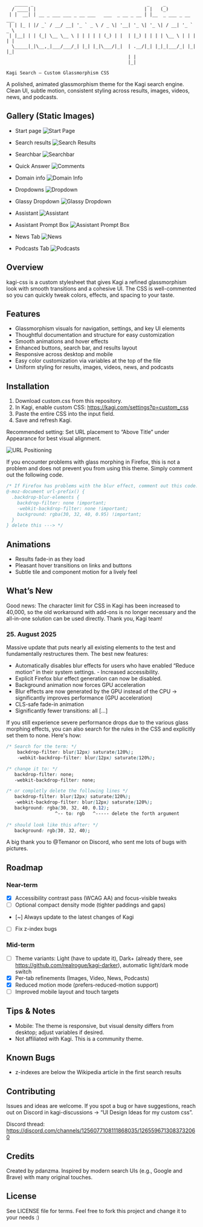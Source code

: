 ```text
   _____ _                                          _     _               
  / ____| |                                        | |   (_)              
 | |  __| | __ _ ___ ___ _ __ ___   ___  _ __ _ __ | |__  _ ___ _ __ ___  
 | | |_ | |/ _` / __/ __| '_ ` _ \ / _ \| '__| '_ \| '_ \| / __| '_ ` _ \ 
 | |__| | | (_| \__ \__ \ | | | | | (_) | |  | |_) | | | | \__ \ | | | | |
  \_____|_|\__,_|___/___/_| |_| |_|\___/|_|  | .__/|_| |_|_|___/_| |_| |_|
                                             | |                          
                                             |_|                          
                                                                                                                                                                                                  
Kagi Search — Custom Glassmorphism CSS
```
A polished, animated glassmorphism theme for the Kagi search engine. Clean UI, subtle motion, consistent styling across results, images, videos, news, and podcasts.

## Gallery (Static Images)

- Start page
![Start Page](images/startpage.png)

- Search results
![Search Results](images/search-results.png)

- Searchbar
![Searchbar](images/search-bar.png)

- Quick Answer
![Comments](images/quick-answer.png)

- Domain info
![Domain Info](images/domain-info.png)

- Dropdowns
![Dropdown](images/dropdown.png)

- Glassy Dropdown
![Glassy Dropdown](images/glassy-dropdown.png)

- Assistant
![Assistant](images/assistant.png)

- Assistant Prompt Box
![Assistant Prompt Box](images/prompt-box.png)

- News Tab
![News](images/news.png)

- Podcasts Tab
![Podcasts](images/podcasts.png)

## Overview

kagi-css is a custom stylesheet that gives Kagi a refined glassmorphism look with smooth transitions and a cohesive UI. The CSS is well-commented so you can quickly tweak colors, effects, and spacing to your taste.

## Features

- Glassmorphism visuals for navigation, settings, and key UI elements
- Thoughtful documentation and structure for easy customization
- Smooth animations and hover effects
- Enhanced buttons, search bar, and results layout
- Responsive across desktop and mobile
- Easy color customization via variables at the top of the file
- Uniform styling for results, images, videos, news, and podcasts

## Installation

1) Download custom.css from this repository.
2) In Kagi, enable custom CSS: https://kagi.com/settings?p=custom_css
3) Paste the entire CSS into the input field.
4) Save and refresh Kagi.

Recommended setting: Set URL placement to “Above Title” under Appearance for best visual alignment.

![URL Positioning](images/url-positioning.png)

If you encounter problems with glass morphing in Firefox, this is not a problem and does not prevent you from using this theme. Simply comment out the following code.

```css
/* If Firefox has problems with the blur effect, comment out this code. <--- delete this line
@-moz-document url-prefix() {
  .backdrop-blur-elements {
    backdrop-filter: none !important;
    -webkit-backdrop-filter: none !important;
    background: rgba(30, 32, 40, 0.95) !important;
  }
} delete this ---> */ 
```

## Animations

- Results fade-in as they load
- Pleasant hover transitions on links and buttons
- Subtle tile and component motion for a lively feel

## What’s New

Good news: The character limit for CSS in Kagi has been increased to 40,000, so the old workaround with add-ons is no longer necessary and the all-in-one solution can be used directly. Thank you, Kagi team! 

### 25. August 2025

Massive update that puts nearly all existing elements to the test and fundamentally restructures them. The best new features:
- Automatically disables blur effects for users who have enabled “Reduce motion” in their system settings. - Increased accessibility.
- Explicit Firefox blur effect generation can now be disabled.
- Background animation now forces GPU acceleration
- Blur effects are now generated by the GPU instead of the CPU → significantly improves performance (GPU acceleration)
- CLS-safe fade-in animation
- Significantly fewer transitions: all […]

If you still experience severe performance drops due to the various glass morphing effects, you can also search for the rules in the CSS and explicitly set them to none. Here's how:
```css
/* Search for the term: */
    backdrop-filter: blur(12px) saturate(120%);
    -webkit-backdrop-filter: blur(12px) saturate(120%);

/* change it to: */
   backdrop-filter: none;
   -webkit-backdrop-filter: none;

/* or completly delete the following lines */
   backdrop-filter: blur(12px) saturate(120%);
   -webkit-backdrop-filter: blur(12px) saturate(120%);
   background: rgba(30, 32, 40, 0.12);
                  ^-- to: rgb   ^----- delete the forth argument
   
/* should look like this after: */
   background: rgb(30, 32, 40);
```

A big thank you to @Temanor on Discord, who sent me lots of bugs with pictures.

## Roadmap

### Near-term
- [x] Accessibility contrast pass (WCAG AA) and focus-visible tweaks
- [ ] Optional compact density mode (tighter paddings and gaps)
- [~] Always update to the latest changes of Kagi
- [ ] Fix z-index bugs

### Mid-term
- [ ] Theme variants: Light (have to update it), Dark+ (already there, see https://github.com/realrogue/kagi-darker), automatic light/dark mode switch
- [x] Per-tab refinements (Images, Video, News, Podcasts)
- [x] Reduced motion mode (prefers-reduced-motion support)
- [ ] Improved mobile layout and touch targets

## Tips & Notes

- Mobile: The theme is responsive, but visual density differs from desktop; adjust variables if desired.
- Not affiliated with Kagi. This is a community theme.

## Known Bugs

- z-indexes are below the Wikipedia article in the first search results

## Contributing

Issues and ideas are welcome. If you spot a bug or have suggestions, reach out on Discord in kagi-discussions → “UI Design Ideas for my custom css”.

Discord thread: https://discord.com/channels/1256077108111868035/1265596713083732060

## Credits

Created by pdanzma. Inspired by modern search UIs (e.g., Google and Brave) with many original touches.

## License

See LICENSE file for terms. Feel free to fork this project and change it to your needs :)
